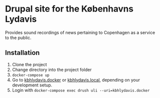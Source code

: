 Drupal site for the Københavns Lydavis
======================================

Provides sound recordings of news pertaining to Copenhagen as a service
to the public.

## Installation
1. Clone the project
2. Change directory into the project folder
3. `docker-compose up`
4. Go to [kbhlydavis.docker](http://kbhlydavis.docker) or [kbhlydavis.local](http://kbhlydavis.local), depending on your development setup.
5. Login with `docker-compose exec drush uli --uri=kbhlydavis.docker`
